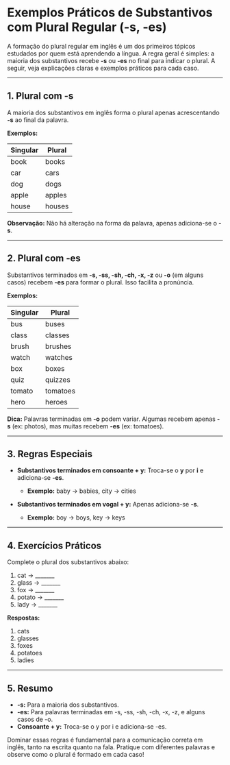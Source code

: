 
# Exemplos Práticos de Substantivos com Plural Regular (-s, -es)

A formação do plural regular em inglês é um dos primeiros tópicos estudados por quem está aprendendo a língua. A regra geral é simples: a maioria dos substantivos recebe **-s** ou **-es** no final para indicar o plural. A seguir, veja explicações claras e exemplos práticos para cada caso.

---

## 1. Plural com **-s**

A maioria dos substantivos em inglês forma o plural apenas acrescentando **-s** ao final da palavra.

**Exemplos:**

| Singular | Plural   |
|----------|----------|
| book     | books    |
| car      | cars     |
| dog      | dogs     |
| apple    | apples   |
| house    | houses   |

**Observação:** Não há alteração na forma da palavra, apenas adiciona-se o **-s**.

---

## 2. Plural com **-es**

Substantivos terminados em **-s, -ss, -sh, -ch, -x, -z** ou **-o** (em alguns casos) recebem **-es** para formar o plural. Isso facilita a pronúncia.

**Exemplos:**

| Singular | Plural    |
|----------|-----------|
| bus      | buses     |
| class    | classes   |
| brush    | brushes   |
| watch    | watches   |
| box      | boxes     |
| quiz     | quizzes   |
| tomato   | tomatoes  |
| hero     | heroes    |

**Dica:** Palavras terminadas em **-o** podem variar. Algumas recebem apenas **-s** (ex: photos), mas muitas recebem **-es** (ex: tomatoes).

---

## 3. Regras Especiais

- **Substantivos terminados em consoante + y:** Troca-se o **y** por **i** e adiciona-se **-es**.
  - **Exemplo:** baby → babies, city → cities

- **Substantivos terminados em vogal + y:** Apenas adiciona-se **-s**.
  - **Exemplo:** boy → boys, key → keys

---

## 4. Exercícios Práticos

Complete o plural dos substantivos abaixo:

1. cat → _______
2. glass → _______
3. fox → _______
4. potato → _______
5. lady → _______

**Respostas:**
1. cats
2. glasses
3. foxes
4. potatoes
5. ladies

---

## 5. Resumo

- **-s:** Para a maioria dos substantivos.
- **-es:** Para palavras terminadas em -s, -ss, -sh, -ch, -x, -z, e alguns casos de -o.
- **Consoante + y:** Troca-se o y por i e adiciona-se -es.

Dominar essas regras é fundamental para a comunicação correta em inglês, tanto na escrita quanto na fala. Pratique com diferentes palavras e observe como o plural é formado em cada caso!
```
